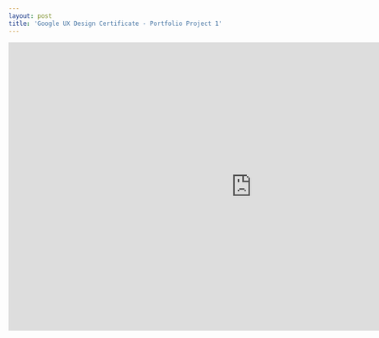 ```yaml
---
layout: post
title: 'Google UX Design Certificate - Portfolio Project 1'
---
```

<iframe src="https://docs.google.com/presentation/d/e/2PACX-1vQ4HCNMNiCRxcmpv4-pufgLqaw9DiKzSWm1dSLRkopqhXIpT_N6XuDL4cxGLnJoOdyA2Jkl2TI9CECX/embed?start=false&loop=false&delayms=3000" frameborder="0" width="960" height="569" allowfullscreen="true" mozallowfullscreen="true" webkitallowfullscreen="true"></iframe>
